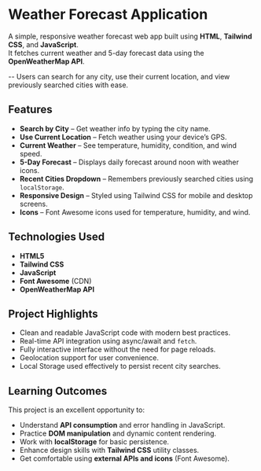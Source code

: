 #  Weather Forecast Application

A simple, responsive weather forecast web app built using **HTML**, **Tailwind CSS**, and **JavaScript**.  
It fetches current weather and 5-day forecast data using the **OpenWeatherMap API**.  

-- Users can search for any city, use their current location, and view previously searched cities with ease.


##  Features

-  **Search by City** – Get weather info by typing the city name.
-  **Use Current Location** – Fetch weather using your device’s GPS.
-  **Current Weather** – See temperature, humidity, condition, and wind speed.
-  **5-Day Forecast** – Displays daily forecast around noon with weather icons.
-  **Recent Cities Dropdown** – Remembers previously searched cities using `localStorage`.
-  **Responsive Design** – Styled using Tailwind CSS for mobile and desktop screens.
-  **Icons** – Font Awesome icons used for temperature, humidity, and wind.



##  Technologies Used

- **HTML5**
- **Tailwind CSS**
- **JavaScript**
- **Font Awesome** (CDN)
- **OpenWeatherMap API**



##  Project Highlights

-  Clean and readable JavaScript code with modern best practices.
-  Real-time API integration using async/await and `fetch`.
-  Fully interactive interface without the need for page reloads.
-  Geolocation support for user convenience.
-  Local Storage used effectively to persist recent city searches.



##  Learning Outcomes

This project is an excellent opportunity to:

- Understand **API consumption** and error handling in JavaScript.
- Practice **DOM manipulation** and dynamic content rendering.
- Work with **localStorage** for basic persistence.
- Enhance design skills with **Tailwind CSS** utility classes.
- Get comfortable using **external APIs and icons** (Font Awesome).
